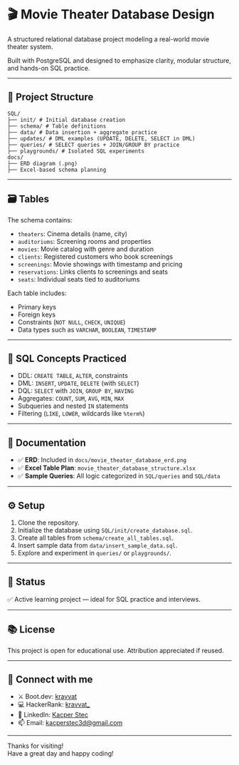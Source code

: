 # 🎬 Movie Theater Database Design

A structured relational database project modeling a real-world movie theater system.

Built with PostgreSQL and designed to emphasize clarity, modular structure, and hands-on SQL practice.

---

## 🧱 Project Structure

```
SQL/
├── init/ # Initial database creation
├── schema/ # Table definitions
├── data/ # Data insertion + aggregate practice
├── updates/ # DML examples (UPDATE, DELETE, SELECT in DML)
├── queries/ # SELECT queries + JOIN/GROUP BY practice
├── playgrounds/ # Isolated SQL experiments
docs/
├── ERD diagram (.png)
├── Excel-based schema planning
```

---

## 🗃️ Tables

The schema contains:

- `theaters`: Cinema details (name, city)
- `auditoriums`: Screening rooms and properties
- `movies`: Movie catalog with genre and duration
- `clients`: Registered customers who book screenings
- `screenings`: Movie showings with timestamp and pricing
- `reservations`: Links clients to screenings and seats
- `seats`: Individual seats tied to auditoriums

Each table includes:
- Primary keys
- Foreign keys
- Constraints (`NOT NULL`, `CHECK`, `UNIQUE`)
- Data types such as `VARCHAR`, `BOOLEAN`, `TIMESTAMP`

---

## 🧠 SQL Concepts Practiced

- DDL: `CREATE TABLE`, `ALTER`, constraints
- DML: `INSERT`, `UPDATE`, `DELETE` (with `SELECT`)
- DQL: `SELECT` with `JOIN`, `GROUP BY`, `HAVING`
- Aggregates: `COUNT`, `SUM`, `AVG`, `MIN`, `MAX`
- Subqueries and nested `IN` statements
- Filtering (`LIKE`, `LOWER`, wildcards like `%term%`)

---

## 📸 Documentation

- ✅ **ERD**: Included in `docs/movie_theater_database_erd.png`
- ✅ **Excel Table Plan**: `movie_theater_database_structure.xlsx`
- ✅ **Sample Queries**: All logic categorized in `SQL/queries` and `SQL/data`

---

## ⚙️ Setup

1. Clone the repository.
2. Initialize the database using `SQL/init/create_database.sql`.
3. Create all tables from `schema/create_all_tables.sql`.
4. Insert sample data from `data/insert_sample_data.sql`.
5. Explore and experiment in `queries/` or `playgrounds/`.

---

## 📍 Status

✅ Active learning project — ideal for SQL practice and interviews.

---

## 📚 License

This project is open for educational use. Attribution appreciated if reused.

---

## 🔗 Connect with me

- ⚔️ Boot.dev: [kravvat](https://www.boot.dev/u/kravvat)  
- 💻 HackerRank: [kravvat_](https://www.hackerrank.com/profile/kravvat_)
- 💼 LinkedIn: [Kacper Stec](https://www.linkedin.com/in/kacper-stec/)
- 📫 Email: kacperstec3d@gmail.com

---

Thanks for visiting!  
Have a great day and happy coding!
